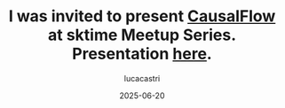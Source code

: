 ---
title: I was invited to present <a class="ext_link" href="https://lcastri.github.io/causalflow">CausalFlow</a> at sktime Meetup Series. Presentation <a class="ext_link" href="https://docs.google.com/presentation/d/1gpo6074CDBLl05BTPvRy9_7SL0Wx59DzchMtED2sRss/edit?usp=sharing">here</a>.
layout: post
date: 2025-06-20
tag: sktime-talk-2025
headerImage: false
updates: true
hidden: true # don't count this post in blog pagination
description: "CausalFlow: A Unified Framework for Causality in Time-Series"
category: update
author: lucacastri
externalLink: false
---